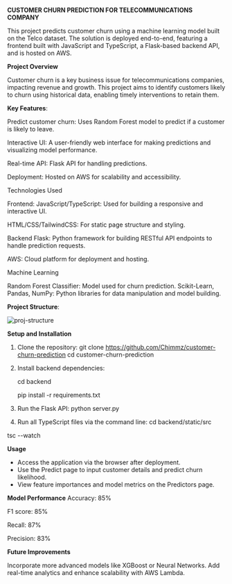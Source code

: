 **CUSTOMER CHURN PREDICTION FOR TELECOMMUNICATIONS COMPANY**

This project predicts customer churn using a machine learning model built on the Telco dataset. The solution is deployed end-to-end, featuring a frontend built with JavaScript and TypeScript, a Flask-based backend API, and is hosted on AWS.

**Project Overview**

Customer churn is a key business issue for telecommunications companies, impacting revenue and growth. This project aims to identify customers likely to churn using historical data, enabling timely interventions to retain them.

**Key Features**:

Predict customer churn: Uses Random Forest model to predict if a customer is likely to leave.

Interactive UI: A user-friendly web interface for making predictions and visualizing model performance.

Real-time API: Flask API for handling predictions.

Deployment: Hosted on AWS for scalability and accessibility.

Technologies Used

Frontend:
JavaScript/TypeScript: Used for building a responsive and interactive UI.

HTML/CSS/TailwindCSS: For static page structure and styling.

Backend
Flask: Python framework for building RESTful API endpoints to handle prediction requests.

AWS: Cloud platform for deployment and hosting.

Machine Learning

Random Forest Classifier: Model used for churn prediction.
Scikit-Learn, Pandas, NumPy: Python libraries for data manipulation and model building.

**Project Structure**:

![proj-structure](https://github.com/user-attachments/assets/ea9ffe59-56fc-4b99-aaad-58e179cf5d90)


**Setup and Installation**

1. Clone the repository:
  git clone https://github.com/Chimmz/customer-churn-prediction
  cd customer-churn-prediction
2. Install backend dependencies:
   
   cd backend
   
   pip install -r requirements.txt
  
4. Run the Flask API:
   python server.py
   
6. Run all TypeScript files via the command line:
  cd backend/static/src

  tsc --watch

**Usage**
- Access the application via the browser after deployment.
- Use the Predict page to input customer details and predict churn likelihood.
- View feature importances and model metrics on the Predictors page.
  
**Model Performance**
Accuracy:  85%

F1 score:  85%

Recall:  87%

Precision:  83%

**Future Improvements**

Incorporate more advanced models like XGBoost or Neural Networks.
Add real-time analytics and enhance scalability with AWS Lambda.

